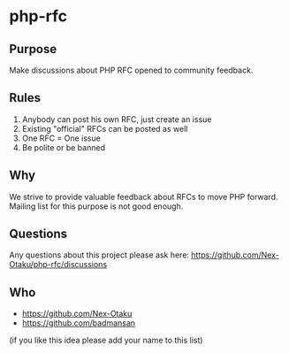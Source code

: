 # php-rfc

## Purpose
Make discussions about PHP RFC opened to community feedback. 

## Rules
1. Anybody can post his own RFC, just create an issue
2. Existing "official" RFCs can be posted as well
3. One RFC = One issue
4. Be polite or be banned

## Why
We strive to provide valuable feedback about RFCs to move PHP forward. 
Mailing list for this purpose is not good enough.

## Questions
Any questions about this project please ask here: https://github.com/Nex-Otaku/php-rfc/discussions

## Who
* https://github.com/Nex-Otaku
* https://github.com/badmansan

(if you like this idea please add your name to this list)
